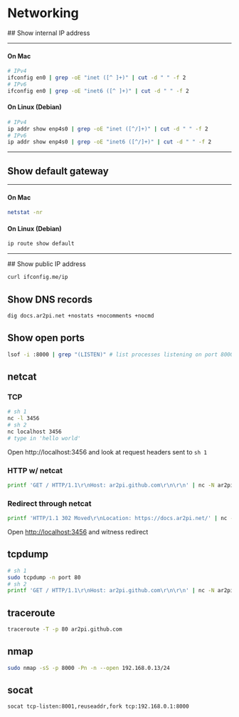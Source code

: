 # Networking

## Show internal IP address

---
#### On Mac
```sh
# IPv4
ifconfig en0 | grep -oE "inet ([^ ]+)" | cut -d " " -f 2
# IPv6
ifconfig en0 | grep -oE "inet6 ([^ ]+)" | cut -d " " -f 2
```
#### On Linux (Debian)
```sh
# IPv4
ip addr show enp4s0 | grep -oE "inet ([^/]+)" | cut -d " " -f 2
# IPv6
ip addr show enp4s0 | grep -oE "inet6 ([^/]+)" | cut -d " " -f 2
```
---

## Show default gateway

---
#### On Mac
```sh
netstat -nr
```
#### On Linux (Debian)
```sh
ip route show default
```
---

## Show public IP address

```sh
curl ifconfig.me/ip
```

## Show DNS records

```sh
dig docs.ar2pi.net +nostats +nocomments +nocmd
```

## Show open ports

```sh
lsof -i :8000 | grep "(LISTEN)" # list processes listening on port 8000
```

## netcat 

### TCP
```sh
# sh 1
nc -l 3456
# sh 2
nc localhost 3456
# type in 'hello world'
```
Open http://localhost:3456 and look at request headers sent to `sh 1`

### HTTP w/ netcat
```sh
printf 'GET / HTTP/1.1\r\nHost: ar2pi.github.com\r\n\r\n' | nc -N ar2pi.github.com 80 > response.html
```

### Redirect through netcat
```sh
printf 'HTTP/1.1 302 Moved\r\nLocation: https://docs.ar2pi.net/' | nc -N -l 3456
```
Open [http://localhost:3456](http://localhost:3456) and witness redirect

## tcpdump

```sh
# sh 1
sudo tcpdump -n port 80
# sh 2
printf 'GET / HTTP/1.1\r\nHost: ar2pi.github.com\r\n\r\n' | nc -N ar2pi.github.com 80
```

## traceroute

```sh
traceroute -T -p 80 ar2pi.github.com
```

## nmap

```sh
sudo nmap -sS -p 8000 -Pn -n --open 192.168.0.13/24
```

## socat

```sh
socat tcp-listen:8001,reuseaddr,fork tcp:192.168.0.1:8000
```

